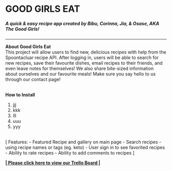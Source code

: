 # **GOOD GIRLS EAT**
##### *A quick & easy recipe app created by Bibu, Corinna, Jia, & Osase, AKA The Good Girls!*
****

**About Good Girls Eat**  
This project will allow users to find new, delicious recipes with help from the Spoontacluar recipe API. After logging in, users will be able to search for new recipes, save their favourite dishes,  email recipes to their friends, and even leave notes for themselves! We also share  bite-sized information about ourselves and our favourite meals! Make sure you say hello to us through our contact page!
 
\
**How to Install**  
1. jjj
2. kkk
3. lll
4. uuu
5. yyy  

\
[ Features: - Featured Recipe and gallery on main page - Search recipes - using recipe names or tags (eg. keto) - User sign in to see favorited recipes - Ability to rate recipes - Ability to add comments to recipes ]


**[| Please click here to view our Trello Board |](https://trello.com/invite/b/h0gFk4MN/06c782d5896e584347c81c1ecbb3b0cf/our-recipe-app)**
